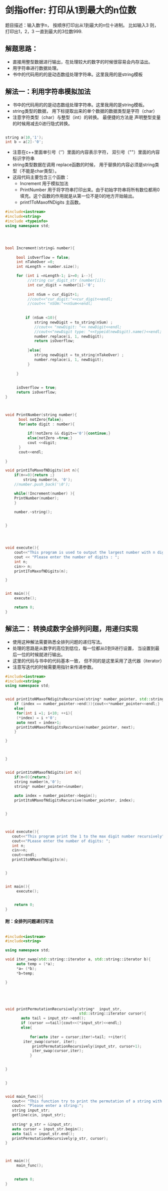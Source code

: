# 剑指offer: 打印从1到最大的n位数
题目描述：输入数字n， 按顺序打印出从1到最大的n位十进制。 比如输入3 则， 打印出1，2，3 一直到最大的3位数999.

## 解题思路：
- 直接用整型数据进行输出，在处理较大的数字的时候很容易会内存溢出。
- 用字符串进行数据处理。
- 书中的代码用的的是动态数组处理字符串。这里我用的是string模板


## 解法一：利用字符串模拟加法
- 书中的代码用的的是动态数组处理字符串。这里我用的是string模板。
- string类型的数据， 用下标提取出来的单个数据的数据类型是字符（char）
- 注意字符类型（char）与整型（int）的转换。 最便捷的方法是 声明整型变量的时候用减去0进行隐式转换。

```c++

string a(10,'1');
int b = a[2]-'0';

```
- 注意在c++里面单引号（‘’）里面的内容表示字符， 双引号（""）里面的内容标识字符串
- string类型数据在调用 replace函数的时候， 用于替换的内容必须是string类型（不能是char类型）。
- 这段代码主要包含三个函数：
  - Increment 用于模拟加法
  - PrintNumber 用于将字符串打印出来。由于初始字符串将所有数位都用0填充。这个函数的作用就是从第一位不是0的地方开始输出。
  - print1ToMaxofNDigits 主函数。


```c++
#include<iostream>
#include<string>
#include <typeinfo>
using namespace std;




bool Increment(string& number){
     
     bool isOverflow = false;
     int nTakeOver =0;
     int nLength = number.size();

     for (int i =nLength-1; i>=0; i--){
		  //string cur_digit_str (number[i]);
		  int cur_digit = number[i]-'0';
     
          int nSum = cur_digit+1;
		  //cout<<"cur_digit:"<<cur_digit<<endl;
	      //cout<< "nSUm:"<<nSum<<endl;
         
          
         if (nSum <10){
             string newDigit = to_string(nSum) ;
			 //cout<< "newDigit: "<< newDigit<<endl;
			 //cout<<"newDigit type: "<<typeid(newDigit).name()<<endl;
             number.replace(i, 1, newDigit);
             return isOverflow;
             
          }else{
             string newDigit = to_string(nTakeOver) ;
             number.replace(i, 1, newDigit);       
          }
          
     }
  	
    
     isOverflow = true;
     return isOverflow;
}



void PrintNumber(string number){
	  bool notZero{false};
	  for(auto digit : number){
		  
		  if(!notZero && digit=='0'){continue;}
		  else{notZero =true;}
		  cout <<digit;
	  }
	  cout<<endl;
      
}

void print1ToMaxofNDigits(int n){
	if(n<=0){return ;}
        string number(n, '0');
	//number.push_back('\0');

    while(!Increment(number) ){
    PrintNumber(number);
    }
  
    number.~string();


}




void execute(){
    cout<<"This program is used to output the largest number with n digit"<<endl;
    cout << "Please enter the number of digits : ";
    int n;
    cin>> n;
    print1ToMaxofNDigits(n);

}


int main(){
    execute();

    return 0;
}

```

## 解法二： 转换成数字全排列问题，用递归实现
-  使用这种解法需要熟悉全排列问题的递归写法。
- 处理的思路是从数字的高位到低位，每一位都从0到9进行设置， 当设置到最后一位的时候就进行输出。
- 这里的代码与书中的代码基本一致， 但不同的是这里采用了迭代器（iterator）
- 注意写迭代的时候需要用指针来传递参数。

```c++
#include<iostream>
#include<string>
using namespace std;


void print1toNMaxofNdigitsRecursive(string* number_pointer, std::string::iterator index){
    if (index == number_pointer->end()){cout<<*number_pointer<<endl;}
    else{
     for(int i =1; i<10; ++i){
     (*index) = i +'0';
     auto next = index+1;
     print1toNMaxofNdigitsRecursive(number_pointer, next);
    }

}
     


}


void print1toNMaxofNdigits(int n){
    if(n<0){return;}
    string number(n,'0');
    string* number_pointer=&number;
    
    auto index = number_pointer->begin();
    print1toNMaxofNdigitsRecursive(number_pointer, index);


}



void execute(){
   cout<<"This program print the 1 to the max digit number recursively"<<endl;
   cout<<"PLease enter the number of digits: ";
   int n;
   cin>>n;
   cout<<endl;
   print1toNMaxofNdigits(n);


}


int main(){
     execute();


	return 0;
}


```
#### 附：全排列问题递归写法

```c++

#include<iostream>
#include<string>

using namespace std;

void iter_swap(std::string::iterator a, std::string::iterator b){
     auto temp = (*a);
     *a= (*b);
     *b=temp;

}





void printPermutationRecursively(string*  input_str,
                                 std::string::iterator cursor){
       auto tail = input_str->end();
       if (cursor ==tail){cout<<(*input_str)<<endl;}
       else{
           
           for(auto iter = cursor;iter!=tail; ++iter){
		iter_swap(cursor, iter);
           	printPermutationRecursively(input_str, cursor+1);
           	iter_swap(cursor,iter);
           }
          

}
          

}


void main_func(){
   cout<< "This function try to print the permutation of a string with recursive function"<<endl;
   cout<< "Please enter a string:";
   string input_str;
   getline(cin, input_str);
   
   string* p_str = &input_str;
   auto cursor = input_str.begin();   
   auto tail = input_str.end();
   printPermutationRecursively(p_str, cursor);
}



int main(){
     main_func();
    

    return 0;
}


```
